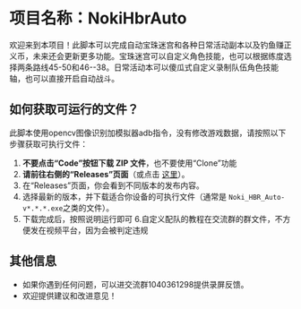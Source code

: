 # 项目名称：NokiHbrAuto

欢迎来到本项目！此脚本可以完成自动宝珠迷宫和各种日常活动副本以及钓鱼赚正义币，未来还会更新更多功能。宝珠迷宫可以自定义角色技能，也可以根据练度选择两条路线45-50和46--38。日常活动本可以傻瓜式自定义录制队伍角色技能轴，也可以直接开启自动战斗。

## 如何获取可运行的文件？

此脚本使用opencv图像识别加模拟器adb指令，没有修改游戏数据，请按照以下步骤获取可执行文件：

1. **不要点击“Code”按钮下载 ZIP 文件**，也不要使用“Clone”功能
2. **请前往右侧的“Releases”页面**（或点击 [这里](https://github.com/nokiruy/Noki-hbr-Auto/releases)）。
3. 在“Releases”页面，你会看到不同版本的发布内容。
4. 选择最新的版本，并下载适合你设备的可执行文件（通常是 `Noki_HBR_Auto-v*.*.*.exe`之类的文件）。
5. 下载完成后，按照说明运行即可
6.自定义配队的教程在交流群的群文件，不方便发在视频平台，因为会被判定违规

## 其他信息

- 如果你遇到任何问题，可以进交流群1040361298提供录屏反馈。
- 欢迎提供建议和改进意见！


